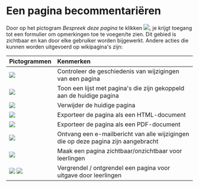 # Een pagina becommentariëren

Door op het pictogram _Bespreek deze pagina_ te klikken ![](../../.gitbook/assets/graphics211%20%283%29.png), je krijgt toegang tot een formulier om opmerkingen toe te voegen/te zien. Dit gebied is zichtbaar en kan door elke gebruiker worden bijgewerkt. Andere acties die kunnen worden uitgevoerd op wikipagina's zijn:

| Pictogrammen | Kenmerken |
| :--- | :--- |
| ![](../../.gitbook/assets/images147%20%286%29.png) | Controleer de geschiedenis van wijzigingen van een pagina |
| ![](../../.gitbook/assets/images148%20%286%29.png) | Toon een lijst met pagina's die zijn gekoppeld aan de huidige pagina |
| ![](../../.gitbook/assets/images149%20%286%29.png) | Verwijder de huidige pagina |
| ![](../../.gitbook/assets/images150%20%286%29.png) | Exporteer de pagina als een HTML-document |
| ![](../../.gitbook/assets/graphics214%20%283%29.png) | Exporteer de pagina als een PDF-document |
| ![](../../.gitbook/assets/graphics215%20%283%29.gif) | Ontvang een e-mailbericht van alle wijzigingen die op deze pagina zijn aangebracht |
| ![](../../.gitbook/assets/graphics216%20%283%29.png) | Maak een pagina zichtbaar/onzichtbaar voor leerlingen |
| ![](../../.gitbook/assets/images155%20%286%29.png) ![](../../.gitbook/assets/images152%20%283%29.png) | Vergrendel / ontgrendel een pagina voor uitgave door leerlingen |

